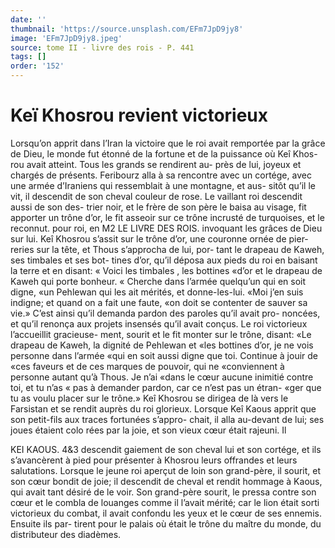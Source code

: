 ```yaml
---
date: ''
thumbnail: 'https://source.unsplash.com/EFm7JpD9jy8'
image: 'EFm7JpD9jy8.jpeg'
source: tome II - livre des rois - P. 441
tags: []
order: '152'
---
```


# Keï Khosrou revient victorieux

Lorsqu’on apprit dans l’Iran la victoire que le roi
avait remportée par la grâce de Dieu, le monde fut étonné de la fortune et de la puissance où Keî Khos-
rou avait atteint. Tous les grands se rendirent au- près de lui, joyeux et chargés de présents. Feribourz
alla à sa rencontre avec un cortége, avec une armée d’Iraniens qui ressemblait à une montagne, et aus-
sitôt qu’il le vit, il descendit de son cheval couleur
de rose. Le vaillant roi descendit aussi de son des- trier noir, et le frère de son père le baisa au visage,
fit apporter un trône d’or, le fit asseoir sur ce trône incrusté de turquoises, et le reconnut. pour roi, en
M2 LE LIVRE DES ROIS.
invoquant les grâces de Dieu sur lui. Keî Khosrou s’assit sur le trône d’or, une couronne ornée de pier-
reries sur la tête, et Thous s’approcha de lui, por-
tant le drapeau de Kaweh, ses timbales et ses bot- tines d’or, qu’il déposa aux pieds du roi en baisant
la terre et en disant: « Voici les timbales , les bottines «d’or et le drapeau de Kaweh qui porte bonheur.
« Cherche dans l’armée quelqu’un qui en soit digne,
«un Pehlewan qui les ait mérités, et donne-les-lui.
«Moi j’en suis indigne; et quand on a fait une faute,
«on doit se contenter de sauver sa vie.» C’est ainsi
qu’il demanda pardon des paroles qu’il avait pro- noncées, et qu’il renonça aux projets insensés qu’il
avait conçus. Le roi victorieux l’accueillit gracieuse- ment, sourit et le fit monter sur le trône, disant: «Le drapeau de Kaweh, la dignité de Pehlewan et
«les bottines d’or, je ne vois personne dans l’armée
«qui en soit aussi digne que toi. Continue à jouir de «ces faveurs et de ces marques de pouvoir, qui ne «conviennent à personne autant qu’à Thous. Je n’ai
«dans le cœur aucune inimitié contre toi, et tu n’as
« pas à demander pardon, car ce n’est pas un étran-
«ger que tu as voulu placer sur le trône.»
Keî Khosrou se dirigea de là vers le Farsistan et se rendit auprès du roi glorieux. Lorsque Keî Kaous apprit que son petit-fils aux traces fortunées s’appro- chait, il alla au-devant de lui; ses joues étaient colo rées par la joie, et son vieux cœur était rajeuni. Il

KEI KAOUS. 4&3 descendit gaiement de son cheval lui et son cortége,
et ils s’avancèrent à pied pour présenter à Khosrou
leurs offrandes et leurs salutations. Lorsque le jeune roi aperçut de loin son grand-père, il sourit, et son cœur bondit de joie; il descendit de cheval et rendit hommage à Kaous, qui avait tant désiré de le voir.
Son grand-père sourit, le pressa contre son cœur et
le combla de louanges comme il l’avait mérité; car le
lion était sorti victorieux du combat, il avait confondu les yeux et le cœur de ses ennemis. Ensuite ils par- tirent pour le palais où était le trône du maître du monde, du distributeur des diadèmes.
